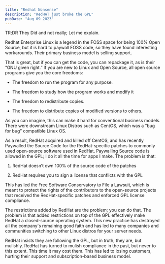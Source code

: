 ```yaml
---
title: "Redhat Nonsense"
description: "RedHAT just broke the GPL"
pubDate: "Aug 09 2023"
---
```



TR;DR They Did and not really; 
Let me explain.

Redhat Enterprise Linux is a legend in the FOSS space for being 100% Open Source, but it is hard to paywall FOSS code, so they have found interesting workarounds.
Their primary business model is selling support.

That is great, but if you can get the code, you can repackage it, as is their “GNU given right.” If you are new to Linux and Open Source, all open source programs give you the core freedoms:

* The freedom to run the program for any purpose.

* The freedom to study how the program works and modify it

* The freedom to redistribute copies.

* The freedom to distribute copies of modified versions to others.

As you can imagine, this can make it hard for conventional business models. 
There were downstream Linux Distros such as CentOS, which was a “bug for bug” compatible Linux OS.

As a result, RedHat acquired and killed off CentOS, and has recently Paywalled the Source Code for the RedHat-specific patches to commonly used open-source software used in RedHat. Paywalling Source code is allowed in the GPL; I do it all the time for apps I make. The problem is that:

1. RedHat doesn’t own 100% of the source code of the patches

2. RedHat requires you to sign a license that conflicts with the GPL

This has led the Free Software Conservatory to File a Lawsuit, which is meant to protect the rights of the contributors to the open-source projects that received the RedHat-specific patches and enforced GPL license compliance.

The restrictions added by RedHat are the problem; you can do that. The problem is that added restrictions on top of the GPL effectively make RedHat a closed-source operating system. This new practice has destroyed all the company's remaining good faith and has led to many companies and communities switching to other Linux distros for your server needs.

RedHat insists they are following the GPL, but in truth, they are, but mulishly. RedHat has turned to mulish compliance in the past, but never to this extent. This time it may cost them. This has led to losing customers, hurting their support and subscription-based business model.


